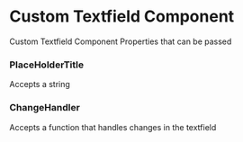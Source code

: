 # Custom Textfield Component  
Custom Textfield Component Properties that can be passed  
### PlaceHolderTitle   
 Accepts a string
### ChangeHandler    
Accepts a function that handles changes in the textfield
